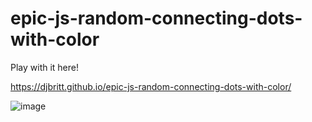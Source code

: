 # epic-js-random-connecting-dots-with-color

Play with it here!

https://djbritt.github.io/epic-js-random-connecting-dots-with-color/

![image](https://user-images.githubusercontent.com/28036018/216244491-c2aec463-e91d-4850-8de5-e17d912d4a30.png)
